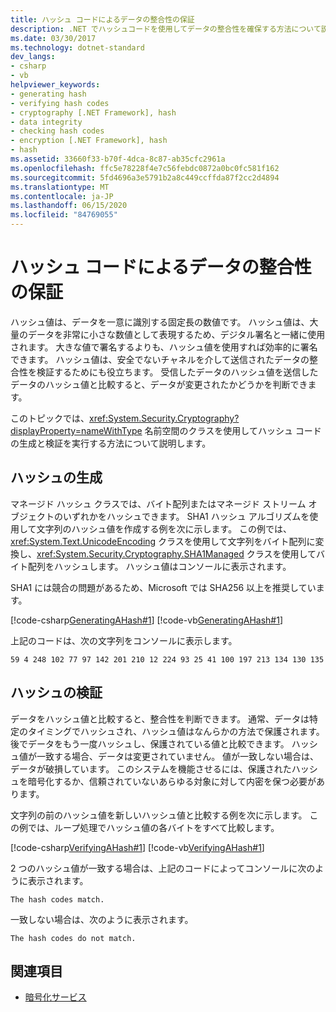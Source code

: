```yaml
---
title: ハッシュ コードによるデータの整合性の保証
description: .NET でハッシュコードを使用してデータの整合性を確保する方法について説明します。 ハッシュ値は、データを一意に識別する固定長の数値です。
ms.date: 03/30/2017
ms.technology: dotnet-standard
dev_langs:
- csharp
- vb
helpviewer_keywords:
- generating hash
- verifying hash codes
- cryptography [.NET Framework], hash
- data integrity
- checking hash codes
- encryption [.NET Framework], hash
- hash
ms.assetid: 33660f33-b70f-4dca-8c87-ab35cfc2961a
ms.openlocfilehash: ffc5e78228f4e7c56febdc0872a0bc0fc581f162
ms.sourcegitcommit: 5fd4696a3e5791b2a8c449ccffda87f2cc2d4894
ms.translationtype: MT
ms.contentlocale: ja-JP
ms.lasthandoff: 06/15/2020
ms.locfileid: "84769055"
---
```

# <a name="ensuring-data-integrity-with-hash-codes"></a>ハッシュ コードによるデータの整合性の保証
ハッシュ値は、データを一意に識別する固定長の数値です。 ハッシュ値は、大量のデータを非常に小さな数値として表現するため、デジタル署名と一緒に使用されます。 大きな値で署名するよりも、ハッシュ値を使用すれば効率的に署名できます。 ハッシュ値は、安全でないチャネルを介して送信されたデータの整合性を検証するためにも役立ちます。 受信したデータのハッシュ値を送信したデータのハッシュ値と比較すると、データが変更されたかどうかを判断できます。  
  
 このトピックでは、<xref:System.Security.Cryptography?displayProperty=nameWithType> 名前空間のクラスを使用してハッシュ コードの生成と検証を実行する方法について説明します。  
  
## <a name="generating-a-hash"></a>ハッシュの生成  
 マネージド ハッシュ クラスでは、バイト配列またはマネージド ストリーム オブジェクトのいずれかをハッシュできます。 SHA1 ハッシュ アルゴリズムを使用して文字列のハッシュ値を作成する例を次に示します。 この例では、<xref:System.Text.UnicodeEncoding> クラスを使用して文字列をバイト配列に変換し、<xref:System.Security.Cryptography.SHA1Managed> クラスを使用してバイト配列をハッシュします。 ハッシュ値はコンソールに表示されます。  

 SHA1 には競合の問題があるため、Microsoft では SHA256 以上を推奨しています。
  
 [!code-csharp[GeneratingAHash#1](../../../samples/snippets/csharp/VS_Snippets_CLR/generatingahash/cs/program.cs#1)]
 [!code-vb[GeneratingAHash#1](../../../samples/snippets/visualbasic/VS_Snippets_CLR/generatingahash/vb/program.vb#1)]  
  
 上記のコードは、次の文字列をコンソールに表示します。  
  
 `59 4 248 102 77 97 142 201 210 12 224 93 25 41 100 197 213 134 130 135`  
  
## <a name="verifying-a-hash"></a>ハッシュの検証  
 データをハッシュ値と比較すると、整合性を判断できます。 通常、データは特定のタイミングでハッシュされ、ハッシュ値はなんらかの方法で保護されます。 後でデータをもう一度ハッシュし、保護されている値と比較できます。 ハッシュ値が一致する場合、データは変更されていません。 値が一致しない場合は、データが破損しています。 このシステムを機能させるには、保護されたハッシュを暗号化するか、信頼されていないあらゆる対象に対して内密を保つ必要があります。  
  
 文字列の前のハッシュ値を新しいハッシュ値と比較する例を次に示します。 この例では、ループ処理でハッシュ値の各バイトをすべて比較します。  
  
 [!code-csharp[VerifyingAHash#1](../../../samples/snippets/csharp/VS_Snippets_CLR/verifyingahash/cs/program.cs#1)]
 [!code-vb[VerifyingAHash#1](../../../samples/snippets/visualbasic/VS_Snippets_CLR/verifyingahash/vb/program.vb#1)]  
  
 2 つのハッシュ値が一致する場合は、上記のコードによってコンソールに次のように表示されます。  
  
```console  
The hash codes match.  
```  
  
 一致しない場合は、次のように表示されます。  
  
```console  
The hash codes do not match.  
```  
  
## <a name="see-also"></a>関連項目

- [暗号化サービス](cryptographic-services.md)
